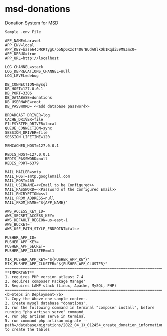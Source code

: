 # msd-donations
 Donation System for MSD
 
    Sample .env File

    APP_NAME=Laravel
    APP_ENV=local
    APP_KEY=base64:MKRTygC/poNpGKzoT4OGrBUdA8lkOk1Rqdi59M8Jmc0=
    APP_DEBUG=true
    APP_URL=http://localhost

    LOG_CHANNEL=stack
    LOG_DEPRECATIONS_CHANNEL=null
    LOG_LEVEL=debug

    DB_CONNECTION=mysql
    DB_HOST=127.0.0.1
    DB_PORT=3306
    DB_DATABASE=donations
    DB_USERNAME=root
    DB_PASSWORD= <<add database password>>

    BROADCAST_DRIVER=log
    CACHE_DRIVER=file
    FILESYSTEM_DRIVER=local
    QUEUE_CONNECTION=sync
    SESSION_DRIVER=file
    SESSION_LIFETIME=120

    MEMCACHED_HOST=127.0.0.1

    REDIS_HOST=127.0.0.1
    REDIS_PASSWORD=null
    REDIS_PORT=6379

    MAIL_MAILER=smtp
    MAIL_HOST=smtp.googlemail.com
    MAIL_PORT=465
    MAIL_USERNAME=<<Email to be Configured>>
    MAIL_PASSWORD=<<Password of the Configured Email>>
    MAIL_ENCRYPTION=ssl
    MAIL_FROM_ADDRESS=null
    MAIL_FROM_NAME="${APP_NAME}"

    AWS_ACCESS_KEY_ID=
    AWS_SECRET_ACCESS_KEY=
    AWS_DEFAULT_REGION=us-east-1
    AWS_BUCKET=
    AWS_USE_PATH_STYLE_ENDPOINT=false

    PUSHER_APP_ID=
    PUSHER_APP_KEY=
    PUSHER_APP_SECRET=
    PUSHER_APP_CLUSTER=mt1

    MIX_PUSHER_APP_KEY="${PUSHER_APP_KEY}"
    MIX_PUSHER_APP_CLUSTER="${PUSHER_APP_CLUSTER}"
    ===================================================================================================================================
    **IMPORTANT**
    1. requires PHP version atleast 7.4
    2. Requires composer Package Manager
    3. Requires LAMP stack (Linux, Apache, MySQL, PHP)
    ====================================================================================================================================
    <b>Steps in Deployment</b>
    1. Copy the Above env sample content.
    2. Create mysql database "donations".
    3. run the following command in terminal "composer install", before running "php artisan serve" command
    4. run php artisan serve in terminal
    5. run command php artisan migrate --path=/database/migrations/2022_04_13_012454_create_donation_information.php to create the tables
